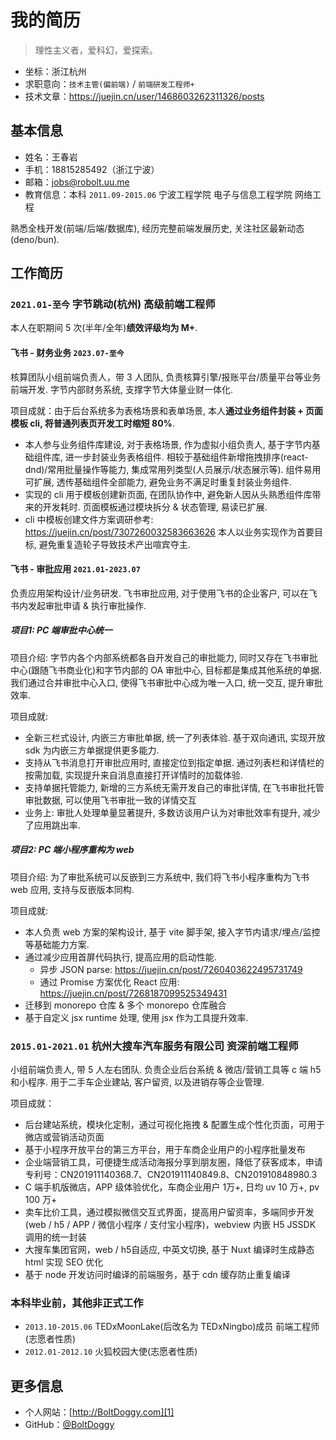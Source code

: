 # 我的简历

> 理性主义者，爱科幻，爱探索。

- 坐标：浙江杭州
- 求职意向：`技术主管(偏前端)` / `前端研发工程师+`
- 技术文章：https://juejin.cn/user/1468603262311326/posts

## 基本信息

- 姓名：王春岩
- 手机：18815285492（浙江宁波）
- 邮箱：jobs@robolt.uu.me
- 教育信息：本科 `2011.09-2015.06` 宁波工程学院 电子与信息工程学院 网络工程

熟悉全栈开发(前端/后端/数据库), 经历完整前端发展历史, 关注社区最新动态(deno/bun).

## 工作简历

### `2021.01-至今` 字节跳动(杭州) 高级前端工程师

本人在职期间 5 次(半年/全年)**绩效评级均为 M+**.

#### 飞书 - 财务业务 `2023.07-至今`

核算团队小组前端负责人，带 3 人团队, 负责核算引擎/报账平台/质量平台等业务前端开发. 字节内部财务系统, 支撑字节大体量业财一体化.

项目成就：由于后台系统多为表格场景和表单场景, 本人**通过业务组件封装 + 页面模板 cli, 将普通列表页开发工时缩短 80%**.

- 本人参与业务组件库建设, 对于表格场景, 作为虚拟小组负责人, 基于字节内基础组件库, 进一步封装业务表格组件. 相较于基础组件新增拖拽排序(react-dnd)/常用批量操作等能力, 集成常用列类型(人员展示/状态展示等). 组件易用可扩展, 透传基础组件全部能力, 避免业务不满足时重复封装业务组件.
- 实现的 cli 用于模板创建新页面, 在团队协作中, 避免新人因从头熟悉组件库带来的开发耗时. 页面模板通过模块拆分 & 状态管理, 易读已扩展.
- cli 中模板创建文件方案调研参考: https://juejin.cn/post/7307260032583663626 本人以业务实现作为首要目标, 避免重复造轮子导致技术产出喧宾夺主.

#### 飞书 - 审批应用 `2021.01-2023.07`

负责应用架构设计/业务研发. 飞书审批应用, 对于使用飞书的企业客户, 可以在飞书内发起审批申请 & 执行审批操作. 

##### 项目1: PC 端审批中心统一

项目介绍: 字节内各个内部系统都各自开发自己的审批能力, 同时又存在飞书审批中心(跟随飞书商业化)和字节内部的 OA 审批中心, 目标都是集成其他系统的单据. 我们通过合并审批中心入口, 使得飞书审批中心成为唯一入口, 统一交互, 提升审批效率.

项目成就:

- 全新三栏式设计, 内嵌三方审批单据, 统一了列表体验. 基于双向通讯, 实现开放 sdk 为内嵌三方单据提供更多能力.
- 支持从飞书消息打开审批应用时, 直接定位到指定单据. 通过列表栏和详情栏的按需加载, 实现提升来自消息直接打开详情时的加载体验.
- 支持单据托管能力, 新增的三方系统无需开发自己的审批详情, 在飞书审批托管审批数据, 可以使用飞书审批一致的详情交互
- 业务上: 审批人处理单量显著提升, 多数访谈用户认为对审批效率有提升, 减少了应用跳出率.

##### 项目2: PC 端小程序重构为 web

项目介绍: 为了审批系统可以反嵌到三方系统中, 我们将飞书小程序重构为飞书 web 应用, 支持与反嵌版本同构.

项目成就:

- 本人负责 web 方案的架构设计, 基于 vite 脚手架, 接入字节内请求/埋点/监控等基础能力方案.
- 通过减少应用首屏代码执行, 提高应用的启动性能.
  - 异步 JSON parse: https://juejin.cn/post/7260403622495731749
  - 通过 Promise 方案优化 React 应用: https://juejin.cn/post/7268187099525349431
- 迁移到 monorepo 仓库 & 多个 monorepo 仓库融合
- 基于自定义 jsx runtime 处理, 使用 jsx 作为工具提升效率.

### `2015.01-2021.01` 杭州大搜车汽车服务有限公司 资深前端工程师

小组前端负责人, 带 5 人左右团队. 负责企业后台系统 & 微店/营销工具等 c 端 h5和小程序. 用于二手车企业建站, 客户留资, 以及进销存等企业管理.

项目成就：

- 后台建站系统，模块化定制，通过可视化拖拽 & 配置生成个性化页面，可用于微店或营销活动页面
- 基于小程序开放平台的第三方平台，用于车商企业用户的小程序批量发布
- 企业端营销工具，可便捷生成活动海报分享到朋友圈，降低了获客成本，申请专利号：CN201911140368.7、CN201911140849.8、CN201910848980.3
- C 端手机版微店，APP 级体验优化，车商企业用户 1万+, 日均 uv 10 万+, pv 100 万+
- 卖车比价工具，通过模拟微信交互式界面，提高用户留资率，多端同步开发(web / h5 / APP / 微信小程序 / 支付宝小程序)，webview 内嵌 H5 JSSDK 调用的统一封装
- 大搜车集团官网，web / h5自适应, 中英文切换, 基于 Nuxt 编译时生成静态 html 实现 SEO 优化
- 基于 node 开发访问时编译的前端服务，基于 cdn 缓存防止重复编译

### 本科毕业前，其他非正式工作

* `2013.10-2015.06` TEDxMoonLake(后改名为 TEDxNingbo)成员 前端工程师(志愿者性质)
* `2012.01-2012.10` 火狐校园大使(志愿者性质)

## 更多信息

* 个人网站：[http://BoltDoggy.com][1]
* GitHub：[@BoltDoggy][3]

[1]: http://boltdoggy.com "BoltDoggy.com"
[3]: http://github.com/BoltDoggy "Bolt"
